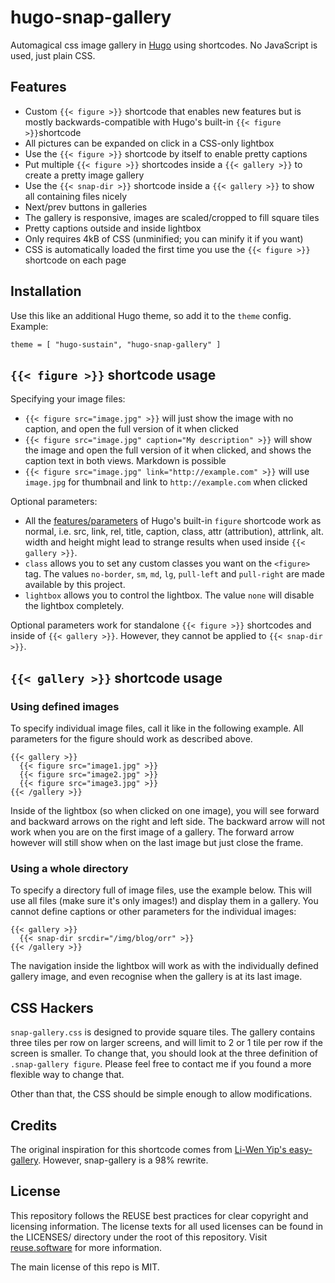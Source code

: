 <!--
  SPDX-FileCopyrightText: 2020 Max Mehl <mail@mehl.mx>
  SPDX-License-Identifier: MIT
-->

# hugo-snap-gallery

Automagical css image gallery in [Hugo](https://gohugo.io/) using shortcodes. No JavaScript is used, just plain CSS.

## Features

- Custom `{{< figure >}}` shortcode that enables new features but is mostly backwards-compatible with Hugo's built-in `{{< figure >}}`shortcode
- All pictures can be expanded on click in a CSS-only lightbox
- Use the `{{< figure >}}` shortcode by itself to enable pretty captions
- Put multiple `{{< figure >}}` shortcodes inside a `{{< gallery >}}` to create a pretty image gallery
- Use the `{{< snap-dir >}}` shortcode inside a `{{< gallery >}}` to show all containing files nicely
- Next/prev buttons in galleries
- The gallery is responsive, images are scaled/cropped to fill square tiles
- Pretty captions outside and inside lightbox
- Only requires 4kB of CSS (unminified; you can minify it if you want)
- CSS is automatically loaded the first time you use the `{{< figure >}}` shortcode on each page


## Installation

Use this like an additional Hugo theme, so add it to the `theme` config. Example:

```
theme = [ "hugo-sustain", "hugo-snap-gallery" ]
```


## `{{< figure >}}` shortcode usage

Specifying your image files:

- `{{< figure src="image.jpg" >}}` will just show the image with no caption, and open the full version of it when clicked
- `{{< figure src="image.jpg" caption="My description" >}}` will show the image and open the full version of it when clicked, and shows the caption text in both views. Markdown is possible
- `{{< figure src="image.jpg" link="http://example.com" >}}` will use `image.jpg` for thumbnail and link to `http://example.com` when clicked

Optional parameters:

- All the [features/parameters](https://gohugo.io/content-management/shortcodes/#figure) of Hugo's built-in `figure` shortcode work as normal, i.e. src, link, rel, title, caption, class, attr (attribution), attrlink, alt. width and height might lead to strange results when used inside `{{< gallery >}}`.
- `class` allows you to set any custom classes you want on the `<figure>` tag. The values `no-border`, `sm`, `md`, `lg`, `pull-left` and `pull-right` are made available by this project.
- `lightbox` allows you to control the lightbox. The value `none` will disable the lightbox completely.

Optional parameters work for standalone `{{< figure >}}` shortcodes and inside of `{{< gallery >}}`. However, they cannot be applied to `{{< snap-dir >}}`.


## `{{< gallery >}}` shortcode usage

### Using defined images

To specify individual image files, call it like in the following example. All parameters for the figure should work as described above.


```
{{< gallery >}}
  {{< figure src="image1.jpg" >}}
  {{< figure src="image2.jpg" >}}
  {{< figure src="image3.jpg" >}}
{{< /gallery >}}
```

Inside of the lightbox (so when clicked on one image), you will see forward and backward arrows on the right and left side. The backward arrow will not work when you are on the first image of a gallery. The forward arrow however will still show when on the last image but just close the frame.


### Using a whole directory

To specify a directory full of image files, use the example below. This will use all files (make sure it's only images!) and display them in a gallery. You cannot define captions or other parameters for the individual images:

```
{{< gallery >}}
  {{< snap-dir srcdir="/img/blog/orr" >}}
{{< /gallery >}}
```

The navigation inside the lightbox will work as with the individually defined gallery image, and even recognise when the gallery is at its last image.


## CSS Hackers

`snap-gallery.css` is designed to provide square tiles. The gallery contains three tiles per row on larger screens, and will limit to 2 or 1 tile per row if the screen is smaller. To change that, you should look at the three definition of `.snap-gallery figure`. Please feel free to contact me if you found a more flexible way to change that.

Other than that, the CSS should be simple enough to allow modifications.

## Credits

The original inspiration for this shortcode comes from [Li-Wen Yip's easy-gallery](https://github.com/liwenyip/hugo-easy-gallery). However, snap-gallery is a 98% rewrite.

## License

This repository follows the REUSE best practices for clear copyright and licensing information. The license texts for all used licenses can be found in the LICENSES/ directory under the root of this repository. Visit [reuse.software](https://reuse.software) for more information.

The main license of this repo is MIT.
